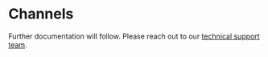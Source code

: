 # Channels

Further documentation will follow. Please reach out to our [technical support team](mailto:technicalsupport@loyjoy.com).
